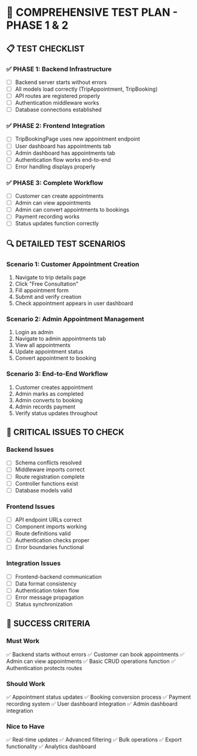 # 🧪 COMPREHENSIVE TEST PLAN - PHASE 1 & 2

## 📋 TEST CHECKLIST

### ✅ PHASE 1: Backend Infrastructure
- [ ] Backend server starts without errors
- [ ] All models load correctly (TripAppointment, TripBooking)
- [ ] API routes are registered properly
- [ ] Authentication middleware works
- [ ] Database connections established

### ✅ PHASE 2: Frontend Integration
- [ ] TripBookingPage uses new appointment endpoint
- [ ] User dashboard has appointments tab
- [ ] Admin dashboard has appointments tab
- [ ] Authentication flow works end-to-end
- [ ] Error handling displays properly

### ✅ PHASE 3: Complete Workflow
- [ ] Customer can create appointments
- [ ] Admin can view appointments
- [ ] Admin can convert appointments to bookings
- [ ] Payment recording works
- [ ] Status updates function correctly

## 🔍 DETAILED TEST SCENARIOS

### Scenario 1: Customer Appointment Creation
1. Navigate to trip details page
2. Click "Free Consultation" 
3. Fill appointment form
4. Submit and verify creation
5. Check appointment appears in user dashboard

### Scenario 2: Admin Appointment Management
1. Login as admin
2. Navigate to admin appointments tab
3. View all appointments
4. Update appointment status
5. Convert appointment to booking

### Scenario 3: End-to-End Workflow
1. Customer creates appointment
2. Admin marks as completed
3. Admin converts to booking
4. Admin records payment
5. Verify status updates throughout

## 🚨 CRITICAL ISSUES TO CHECK

### Backend Issues
- [ ] Schema conflicts resolved
- [ ] Middleware imports correct
- [ ] Route registration complete
- [ ] Controller functions exist
- [ ] Database models valid

### Frontend Issues
- [ ] API endpoint URLs correct
- [ ] Component imports working
- [ ] Route definitions valid
- [ ] Authentication checks proper
- [ ] Error boundaries functional

### Integration Issues
- [ ] Frontend-backend communication
- [ ] Data format consistency
- [ ] Authentication token flow
- [ ] Error message propagation
- [ ] Status synchronization

## 🎯 SUCCESS CRITERIA

### Must Work
✅ Backend starts without errors
✅ Customer can book appointments
✅ Admin can view appointments
✅ Basic CRUD operations function
✅ Authentication protects routes

### Should Work
✅ Appointment status updates
✅ Booking conversion process
✅ Payment recording system
✅ User dashboard integration
✅ Admin dashboard integration

### Nice to Have
✅ Real-time updates
✅ Advanced filtering
✅ Bulk operations
✅ Export functionality
✅ Analytics dashboard